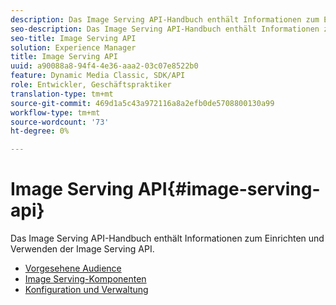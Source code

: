 ```yaml
---
description: Das Image Serving API-Handbuch enthält Informationen zum Einrichten und Verwenden der Image Serving API.
seo-description: Das Image Serving API-Handbuch enthält Informationen zum Einrichten und Verwenden der Image Serving API.
seo-title: Image Serving API
solution: Experience Manager
title: Image Serving API
uuid: a90088a8-94f4-4e36-aaa2-03c07e8522b0
feature: Dynamic Media Classic, SDK/API
role: Entwickler, Geschäftspraktiker
translation-type: tm+mt
source-git-commit: 469d1a5c43a972116a8a2efb0de5708800130a99
workflow-type: tm+mt
source-wordcount: '73'
ht-degree: 0%

---
```



# Image Serving API{#image-serving-api}

Das Image Serving API-Handbuch enthält Informationen zum Einrichten und Verwenden der Image Serving API.

* [Vorgesehene Audience](c-intended-audience.md)
* [Image Serving-Komponenten](r-components.md)
* [Konfiguration und Verwaltung](c-configuration-and-administration/c-configuration-and-administration.md)
